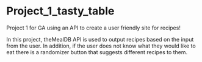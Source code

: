 # Project_1_tasty_table
Project 1 for GA using an API to create a user friendly site for recipes! 

In this project, theMealDB API is used to output recipes based on the input from the user. In addition, if the user does not know what they would like to eat there is a randomizer button that suggests different recipes to them. 
